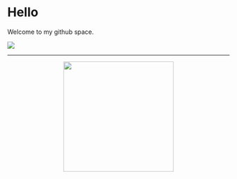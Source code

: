 # Hello

Welcome to my github space.

![](https://komarev.com/ghpvc/?username=mikhailkravets&style=for-the-badge&label=MAGIC%20NUMBER&color=ff69b4)

-------------

<div id="header" align="center">
  <img src="https://media.giphy.com/media/CfsHhb5lUjBcLuXmz6/giphy.gif" width="250"/>
</div>
